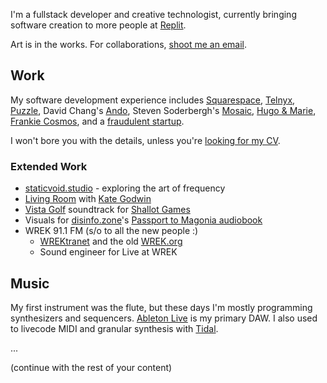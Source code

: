 I'm a fullstack developer and creative technologist, currently bringing software creation to more people at [Replit](https://replit.com).

Art is in the works. For collaborations, [shoot me an email](mailto:hi@patrickstoica.com).

## Work

My software development experience includes [Squarespace](https://squarespace.com), [Telnyx](https://telnyx.com), [Puzzle](https://puzzle.io), David Chang's [Ando](https://techcrunch.com/2018/01/22/uber-eats-acquires-ando-the-food-delivery-startup-from-david-change-that-makes-its-own-food/), Steven Soderbergh's [Mosaic](<https://en.wikipedia.org/wiki/Mosaic_(murder_mystery)>), [Hugo & Marie](https://www.hugoandmarie.com/), [Frankie Cosmos](https://www.frankiecosmosband.com/), and a [fraudulent startup](https://www.justice.gov/usao-sdny/pr/founder-cyberfraud-prevention-company-sentenced-five-years-prison-defrauding-investors).

I won't bore you with the details, unless you're [looking for my CV](PatrickStoicaResume.pdf).

### Extended Work

- [staticvoid.studio](https://staticvoid.studio) - exploring the art of frequency
- [Living Room](https://www.kategodwin.design/living-room) with [Kate Godwin](https://kategodwin.design)
- [Vista Golf](https://apps.apple.com/us/app/vista-golf/id1199546168) soundtrack for [Shallot Games](https://shallotgames.com/)
- Visuals for [disinfo.zone](http://disinfo.zone/)'s [Passport to Magonia audiobook](https://www.youtube.com/watch?v=ftw5YE98O9Y)
- WREK 91.1 FM (s/o to all the new people :)
  - [WREKtranet](https://github.com/wrekatlanta/wrektranet) and the old [WREK.org](https://www.kategodwin.design/wrek)
  - Sound engineer for Live at WREK

## Music

My first instrument was the flute, but these days I'm mostly programming synthesizers and sequencers. [Ableton Live](https://www.ableton.com/) is my primary DAW. I also used to livecode MIDI and granular synthesis with [Tidal](http://tidalcycles.org/).

...

(continue with the rest of your content)
